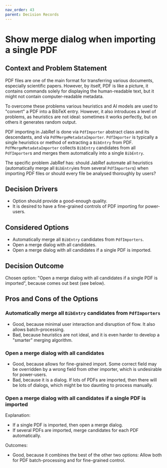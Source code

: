 ```yaml
---
nav_order: 43
parent: Decision Records
---
```

# Show merge dialog when importing a single PDF

## Context and Problem Statement

PDF files are one of the main format for transferring various documents, especially scientific papers. However, by itself,
PDF is like a picture, it contains commands solely for displaying the human-readable text, but it might not contain
computer-readable metadata.

To overcome these problems various heuristics and AI models are used to "convert" a PDF into a BibTeX entry. However, it
also introduces a level of problems, as heuristics are not ideal: sometimes it works perfectly, but on others it generates
random output.

PDF importing in JabRef is done via `PdfImporter` abstract class and its descendants, and via `PdfMergeMetadataImporter`.
`PdfImporter` is typically a single heuristics or method of extracting a `BibEntry` from PDF. `PdfMergeMetadataImporter`
collects `BibEntry` candidates from all `PdfImporter`s and merges them automatically into a single `BibEntry`.

The specific problem JabRef has: should JabRef automate all heuristics (automatically merge all `BibEntry`ies from
several `PdfImporter`s) when importing PDF files or should every file be analysed thoroughly by users?

## Decision Drivers

* Option should provide a good-enough quality.
* It is desired to have a fine-grained controls of PDF importing for power-users.

## Considered Options

* Automatically merge all `BibEntry` candidates from `PdfImporters`.
* Open a merge dialog with all candidates.
* Open a merge dialog with all candidates if a single PDF is imported.

## Decision Outcome

Chosen option: "Open a merge dialog with all candidates if a single PDF is imported", because comes out best (see below).

## Pros and Cons of the Options

### Automatically merge all `BibEntry` candidates from `PdfImporters`

* Good, because minimal user interaction and disruption of flow. It also allows batch-processing.
* Bad, because heuristics are not ideal, and it is even harder to develop a "smarter" merging algorithm.

### Open a merge dialog with all candidates

* Good, because allows for fine-grained import. Some correct field may be overridden by a wrong field from other importer,
  which is undesirable for power-users.
* Bad, because it is a dialog. If lots of PDFs are imported, then there will be lots of dialogs, which might be
  too daunting to process manually.

### Open a merge dialog with all candidates if a single PDF is imported

Explanation:

- If a single PDF is imported, then open a merge dialog.
- If several PDFs are imported, merge candidates for each PDF automatically.

Outcomes:

* Good, because it combines the best of the other two options: Allow both for PDF batch-processing and for fine-grained control.

<!-- markdownlint-disable-file MD004 -->
